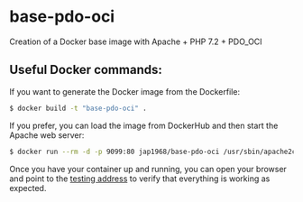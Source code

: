 # base-pdo-oci

Creation of a Docker base image with Apache + PHP 7.2 + PDO_OCI



## Useful Docker commands:
If you want to generate the Docker image from the Dockerfile:

```sh
$ docker build -t "base-pdo-oci" .
```

If you prefer, you can load the image from DockerHub and then start the Apache web server:

```sh
$ docker run --rm -d -p 9099:80 jap1968/base-pdo-oci /usr/sbin/apache2ctl -D FOREGROUND
```

Once you have your container up and running, you can open your browser and point to the [testing address](http://localhost:9099/info.php) to verify that everything is working as expected.
